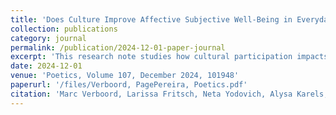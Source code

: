 ```yaml
---
title: 'Does Culture Improve Affective Subjective Well-Being in Everyday Life? An Experimental Sampling Approach'
collection: publications
category: journal
permalink: /publication/2024-12-01-paper-journal
excerpt: 'This research note studies how cultural participation impacts affective well-being in everyday life by taking a novel methodological approach via Experience Sampling Methodology (ESM). The potential for culture to improve the well-being of citizens has been a long-running subject of study. Through participation in cultural activities, individuals would gain experiences that foster feelings of liberation, engagement and confidence which are translated into positive emotions. However, existing studies have limitations, such as lacking the possibility to establish causal relationships or being limited to laboratory settings and specific cases. To increase our understanding of how cultural participation affects affective well-being, we use ESM. This is a diary survey type which allows researchers to examine what people do, feel, and think during their daily life. More than 270 respondents filled out up to 28 mini-questionnaires during a week. This created a semi-experimental design in which feelings can be compared between moments following participation and no participation. The results show significant positive impact of participation on well-being, controlled for where individuals are and with whom, as well as social background characteristics.'
date: 2024-12-01
venue: 'Poetics, Volume 107, December 2024, 101948'
paperurl: '/files/Verboord, PagePereira, Poetics.pdf'
citation: 'Marc Verboord, Larissa Fritsch, Neta Yodovich, Alysa Karels, Lucas Page Pereira, Eva Myrczik. 2024. <i>Does culture improve affective well-being in everyday life? An experimental sampling approach</i>.Poetics,Volume 107,2024,101948,ISSN 0304-422X'
---
```

